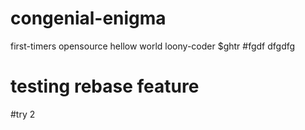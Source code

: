 # congenial-enigma
first-timers opensource
hellow world
loony-coder
$ghtr
#fgdf
dfgdfg
# testing rebase feature
#try 2
